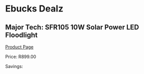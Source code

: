 
# Ebucks Dealz
## Major Tech: SFR105 10W Solar Power LED Floodlight
[Product Page](https://www.ebucks.com/web/shop/productSelected.do?prodId=994907173&catId=994900921)

Price: R899.00

Savings: 


	